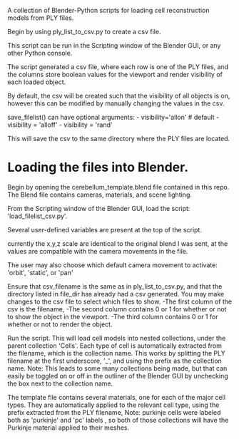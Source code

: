 A collection of Blender-Python scripts for loading cell reconstruction models from PLY files.


Begin by using ply_list_to_csv.py to create a csv file.

This script can be run in the Scripting window of the Blender GUI, or any other Python console.

 The script generated a csv file, where each row is one of the PLY files, and the columns store boolean values for the viewport and render visibility of each loaded object.

 By default, the csv will be created such that the visibility of all objects is on, however this can be modified by manually changing the values in the csv.

save_filelist() can have optional arguments:
    - visibility='allon' # default
    - visibility = 'alloff'
    - visibility = 'rand'

This will save the csv to the same directory where the PLY files are located.


# Loading the files into Blender.

Begin by opening the cerebellum_template.blend file contained in this repo. The Blend file contains cameras, materials, and scene lighting.

From the Scripting window of the Blender GUI, load the script: 'load_filelist_csv.py'.

Several user-defined variables are present at the top of the script.

currently the x,y,z scale are identical to the original blend I was sent, at the values are compatible with the camera movements in the file.

The user may also choose which default camera movement to activate: 'orbit', 'static', or 'pan'


Ensure that csv_filename is the same as in ply_list_to_csv.py, and that the directory listed in file_dir has already had a csv generated.
You may make changes to the csv file to select which files to show.
-The first column of the csv is the filename,
-The second column contains 0 or 1 for whether or not to show the object in the viewport.
-The third column contains 0 or 1 for whether or not to render the object.

Run the script.
This will load cell models into nested collections, under the parent collection 'Cells'.
Each type of cell is automatically extracted from the filename, which is the collection name. This works by splitting the PLY filename at the first underscore, '_', and using the prefix as the collection name.
Note: This leads to some many collections being made, but that can easily be toggled on or off in the outliner of the Blender GUI by unchecking the box next to the collection name.

The template file contains several materials, one for each of the major cell types. They are automatically applied to the relevant cell type, using the prefix extracted from the PLY filename,
Note: purkinje cells were labeled both as 'purkinje' and 'pc' labels , so both of those collections will have the Purkinje material applied to their meshes.
